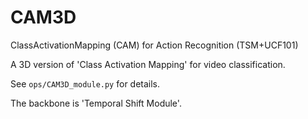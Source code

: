 # CAM3D
ClassActivationMapping (CAM) for Action Recognition (TSM+UCF101)

A 3D version of 'Class Activation Mapping' for video classification.

See `ops/CAM3D_module.py` for details.

The backbone is 'Temporal Shift Module'.
